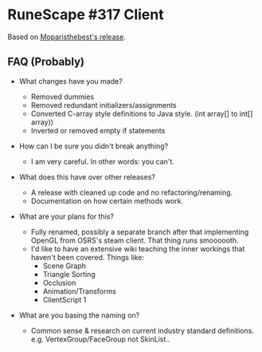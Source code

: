 # RuneScape #317 Client
Based on [Moparisthebest's release](https://www.moparisthebest.com/downloads/rs317.rar).

## FAQ (Probably)
- What changes have you made?
    - Removed dummies
    - Removed redundant initializers/assignments
    - Converted C-array style definitions to Java style. (int array[] to int[] array))
    - Inverted or removed empty if statements
    
- How can I be sure you didn't break anything?
    - I am very careful. In other words: you can't.
    
- What does this have over other releases?
    - A release with cleaned up code and no refactoring/renaming.
    - Documentation on how certain methods work.
    
- What are your plans for this?
    - Fully renamed, possibly a separate branch after that implementing OpenGL from OSRS's steam client. That thing runs smoooooth.
    - I'd like to have an extensive wiki teaching the inner workings that haven't been covered. Things like:
        - Scene Graph
        - Triangle Sorting
        - Occlusion
        - Animation/Transforms
        - ClientScript 1

- What are you basing the naming on?
    - Common sense & research on current industry standard definitions. e.g. VertexGroup/FaceGroup not SkinList..